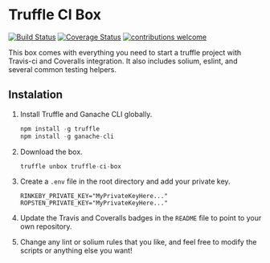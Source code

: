 # Truffle CI Box

<div>

[![Build Status](https://travis-ci.org/NFhbar/truffle-ci-box.svg?branch=master)](https://travis-ci.org/NFhbar/truffle-ci-box)
[![Coverage Status](https://coveralls.io/repos/github/NFhbar/truffle-ci-box/badge.svg?branch=master)](https://coveralls.io/github/NFhbar/truffle-ci-box-faucet?branch=master)
[![contributions welcome](https://img.shields.io/badge/contributions-welcome-brightgreen.svg?style=flat)](https://github.com/NFhbar/truffle-ci-box/pulls)

</div>

This box comes with everything you need to start a truffle project with Travis-ci and Coveralls integration. It also includes solium, eslint, and several common testing helpers.

## Instalation

1. Install Truffle and Ganache CLI globally.
    ```javascript
    npm install -g truffle
    npm install -g ganache-cli
    ```
2. Download the box.
    ```javascript
    truffle unbox truffle-ci-box
    ```
3. Create a `.env` file in the root directory and add your private key.
    ```
    RINKEBY_PRIVATE_KEY="MyPrivateKeyHere..."
    ROPSTEN_PRIVATE_KEY="MyPrivateKeyHere..."
    ```
4. Update the Travis and Coveralls badges in the `README` file to point to your own repository.

5. Change any lint or solium rules that you like, and feel free to modify the scripts or anything else you want!
